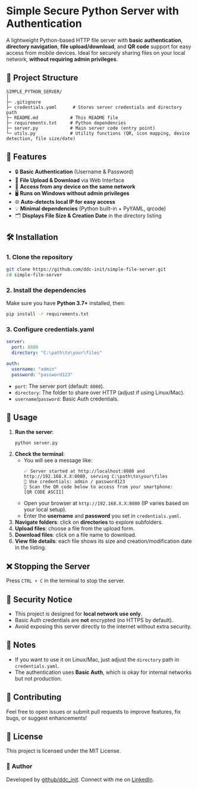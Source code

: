 # Simple Secure Python Server with Authentication

A lightweight Python-based HTTP file server with **basic authentication**, **directory navigation**, **file upload/download**, and **QR code** support for easy access from mobile devices. Ideal for securely sharing files on your local network, **without requiring admin privileges**.

## 📁 Project Structure
```
SIMPLE_PYTHON_SERVER/
│
├─ .gitignore
├─ credentials.yaml      # Stores server credentials and directory path
├─ README.md            # This README file
├─ requirements.txt     # Python dependencies
├─ server.py            # Main server code (entry point)
└─ utils.py             # Utility functions (QR, icon mapping, device detection, file size/date)
```

## 🚀 Features
- 🔒 **Basic Authentication** (Username & Password)
- 📂 **File Upload & Download** via Web Interface
- 📡 **Access from any device on the same network**
- 🖥️ **Runs on Windows without admin privileges**
- 🌐 **Auto-detects local IP for easy access**
- 💡 **Minimal dependencies** (Python built-in + PyYAML, qrcode)
- 🗂️ **Displays File Size & Creation Date** in the directory listing

## 🛠️ Installation

### **1. Clone the repository**
```bash
git clone https://github.com/ddc-init/simple-file-server.git
cd simple-file-server
```

### **2. Install the dependencies**
Make sure you have **Python 3.7+** installed, then:
```bash
pip install -r requirements.txt
```

### **3. Configure credentials.yaml**
```yaml
server:
  port: 8080
  directory: "C:\path\to\your\files"

auth:
  username: "admin"
  password: "password123"
```
- `port`: The server port (default: `8080`).
- `directory`: The folder to share over HTTP (adjust if using Linux/Mac).
- `username`/`password`: Basic Auth credentials.

## 🚀 Usage

1. **Run the server**:
   ```bash
   python server.py
   ```
2. **Check the terminal**:
   - You will see a message like:
     ```
     ✅ Server started at http://localhost:8080 and http://192.168.X.X:8080, serving C:\path\to\your\files
     🔐 Use credentials: admin / password123
     📸 Scan the QR code below to access from your smartphone:
     [QR CODE ASCII]
     ```
   - Open your browser at `http://192.168.X.X:8080` (IP varies based on your local setup).
   - Enter the **username** and **password** you set in `credentials.yaml`.
3. **Navigate folders**: click on **directories** to explore subfolders.
4. **Upload files**: choose a file from the upload form.
5. **Download files**: click on a file name to download.
6. **View file details**: each file shows its size and creation/modification date in the listing.

## ❌ Stopping the Server
Press `CTRL + C` in the terminal to stop the server.

## 🔐 Security Notice
- This project is designed for **local network use only**.
- Basic Auth credentials are **not** encrypted (no HTTPS by default).
- Avoid exposing this server directly to the internet without extra security.

## 📝 Notes
- If you want to use it on Linux/Mac, just adjust the `directory` path in `credentials.yaml`.
- The authentication uses **Basic Auth**, which is okay for internal networks but not production.

## 🤝 Contributing
Feel free to open issues or submit pull requests to improve features, fix bugs, or suggest enhancements!

## 📜 License
This project is licensed under the MIT License.

### 📩 **Author**
Developed by [github/ddc_init](https://github.com/ddc-init). Connect with me on [LinkedIn](https://www.linkedin.com/in/davide-di-cori/).
